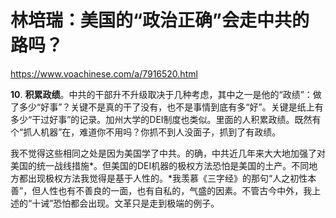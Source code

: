 # 林培瑞：美国的“政治正确”会走中共的路吗？

https://www.voachinese.com/a/7916520.html

**10**. **积累政绩**。中共的干部升不升级取决于几种考虑，其中之一是他的“政绩”：做了多少“好事”？关键不是真的干了没有，也不是事情到底有多“好”。关键是纸上有多少“干过好事”的记录。加州大学的DEI制度也类似。里面的人积累政绩。既然有个“抓人机器”在，难道你不用吗？你抓不到人没面子，抓到了有政绩。

我不觉得这些相同之处是因为美国学了中共。的确，中共近几年来大大地加强了对美国的统一战线措施*。但美国的DEI机器的极权方法恐怕是美国的土产。不同地方都出现极权方法我觉得是基于人性的。*我羡慕《三字经》的那句“人之初性本善”，但人性也有不善良的一面，也有自私的，气盛的因素。不管古今中外，我上述的“十诫”恐怕都会出现。文革只是走到极端的例子。
